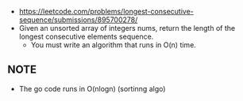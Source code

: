 - https://leetcode.com/problems/longest-consecutive-sequence/submissions/895700278/
- Given an unsorted array of integers nums, return the length of the longest consecutive elements sequence.
    - You must write an algorithm that runs in O(n) time.

## NOTE

- The go code runs in O(nlogn) (sortinng algo)